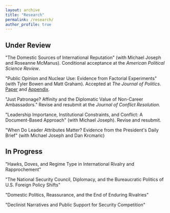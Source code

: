 ```yaml
---
layout: archive
title: "Research"
permalink: /research/
author_profile: true
---
```


Under Review
---

"The Domestic Sources of International Reputation" (with Michael Joseph and Roseanne McManus). Conditional acceptance at the <i>American Political Science Review</i>.

"Public Opinion and Nuclear Use: Evidence from Factorial Experiments" (with Tyler Bowen and Matt Graham). Accepted at <i>The Journal of Politics</i>. <a href= "https://michaelgoldfien.github.io/files/BowenGoldfienGraham.pdf">Paper</a> and <a href= "https://michaelgoldfien.github.io/files/BowenGoldfienGraham_appendix.pdf">Appendix</a>. 

"Just Patronage? Affinity and the Diplomatic Value of Non-Career Ambassadors." Revise and resubmit at the <i>Journal of Conflict Resolution</i>.

"Leadership Importance, Institutional Constraints, and Conflict: A Document-Based Approach" (with Michael Joseph). Revise and resubmit.

"When Do Leader Attributes Matter? Evidence from the President's Daily Brief" (with Michael Joseph and Dan Krcmaric)


In Progress
---

"Hawks, Doves, and Regime Type in International Rivalry and Rapprochement"

"The National Security Council, Diplomacy, and the Bureaucratic Politics of U.S. Foreign Policy Shifts"

"Domestic Politics, Reassurance, and the End of Enduring Rivalries"

"Declinist Narratives and Public Support for Security Competition" 

